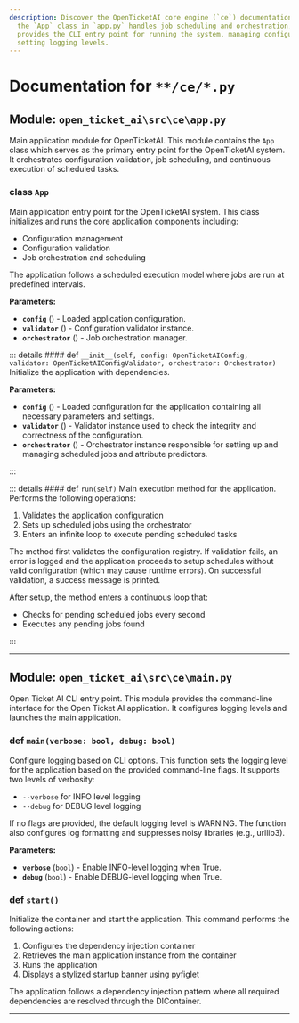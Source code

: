 ```yaml
---
description: Discover the OpenTicketAI core engine (`ce`) documentation. Learn how
  the `App` class in `app.py` handles job scheduling and orchestration, while `main.py`
  provides the CLI entry point for running the system, managing configuration, and
  setting logging levels.
---
```

# Documentation for `**/ce/*.py`

## Module: `open_ticket_ai\src\ce\app.py`

Main application module for OpenTicketAI.
This module contains the `App` class which serves as the primary entry point
for the OpenTicketAI system. It orchestrates configuration validation, job
scheduling, and continuous execution of scheduled tasks.

### <span style='text-info'>class</span> `App`

Main application entry point for the OpenTicketAI system.
This class initializes and runs the core application components including:
- Configuration management
- Configuration validation
- Job orchestration and scheduling

The application follows a scheduled execution model where jobs are run at
predefined intervals.

**Parameters:**

- **`config`** () - Loaded application configuration.
- **`validator`** () - Configuration validator instance.
- **`orchestrator`** () - Job orchestration manager.


::: details #### <Badge type="info" text="method"/> <span class='text-warning'>def</span> `__init__(self, config: OpenTicketAIConfig, validator: OpenTicketAIConfigValidator, orchestrator: Orchestrator)`
Initialize the application with dependencies.

**Parameters:**

- **`config`** () - Loaded configuration for the application containing all
necessary parameters and settings.
- **`validator`** () - Validator instance used to check the integrity and
correctness of the configuration.
- **`orchestrator`** () - Orchestrator instance responsible for setting up and
managing scheduled jobs and attribute predictors.

:::


::: details #### <Badge type="info" text="method"/> <span class='text-warning'>def</span> `run(self)`
Main execution method for the application.
Performs the following operations:
1. Validates the application configuration
2. Sets up scheduled jobs using the orchestrator
3. Enters an infinite loop to execute pending scheduled tasks

The method first validates the configuration registry. If validation fails,
an error is logged and the application proceeds to setup schedules without
valid configuration (which may cause runtime errors). On successful validation,
a success message is printed.

After setup, the method enters a continuous loop that:
- Checks for pending scheduled jobs every second
- Executes any pending jobs found

:::


---

## Module: `open_ticket_ai\src\ce\main.py`

Open Ticket AI CLI entry point.
This module provides the command-line interface for the Open Ticket AI application.
It configures logging levels and launches the main application.


### <span class='text-warning'>def</span> `main(verbose: bool, debug: bool)`

Configure logging based on CLI options.
This function sets the logging level for the application based on the provided command-line flags.
It supports two levels of verbosity: 
- `--verbose` for INFO level logging
- `--debug` for DEBUG level logging

If no flags are provided, the default logging level is WARNING. The function also configures
log formatting and suppresses noisy libraries (e.g., urllib3).

**Parameters:**

- **`verbose`** (`bool`) - Enable INFO-level logging when True.
- **`debug`** (`bool`) - Enable DEBUG-level logging when True.



### <span class='text-warning'>def</span> `start()`

Initialize the container and start the application.
This command performs the following actions:
1. Configures the dependency injection container
2. Retrieves the main application instance from the container
3. Runs the application
4. Displays a stylized startup banner using pyfiglet

The application follows a dependency injection pattern where all required
dependencies are resolved through the DIContainer.



---
